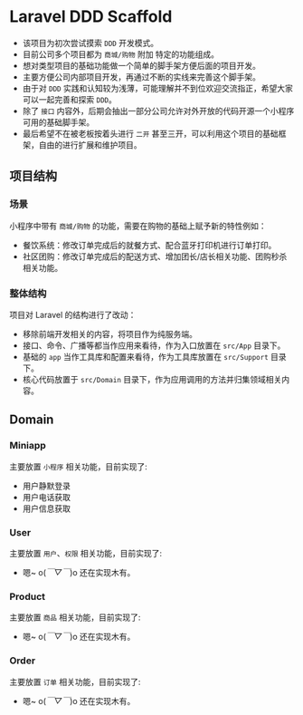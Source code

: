 # Laravel DDD Scaffold

* 该项目为初次尝试摸索 `DDD` 开发模式。
* 目前公司多个项目都为 `商城/购物` 附加 特定的功能组成。
* 想对类型项目的基础功能做一个简单的脚手架方便后面的项目开发。
* 主要方便公司内部项目开发，再通过不断的实线来完善这个脚手架。
* 由于对 `DDD` 实践和认知较为浅薄，可能理解并不到位欢迎交流指正，希望大家可以一起完善和探索 `DDD`。
* 除了 `接口` 内容外，后期会抽出一部分公司允许对外开放的代码开源一个小程序可用的基础脚手架。
* 最后希望不在被老板按着头进行 `二开` 甚至三开，可以利用这个项目的基础框架，自由的进行扩展和维护项目。

## 项目结构

### 场景

小程序中带有 `商城/购物` 的功能，需要在购物的基础上赋予新的特性例如：

* 餐饮系统：修改订单完成后的就餐方式、配合蓝牙打印机进行订单打印。
* 社区团购：修改订单完成后的配送方式、增加团长/店长相关功能、团购秒杀相关功能。

### 整体结构

项目对 Laravel 的结构进行了改动：

* 移除前端开发相关的内容，将项目作为纯服务端。
* 接口、命令、广播等都当作应用来看待，作为入口放置在 `src/App` 目录下。
* 基础的 `app` 当作工具库和配置来看待，作为工具库放置在 `src/Support` 目录下。
* 核心代码放置于 `src/Domain` 目录下，作为应用调用的方法并归集领域相关内容。

## Domain

### Miniapp

主要放置 `小程序` 相关功能，目前实现了:

* 用户静默登录
* 用户电话获取
* 用户信息获取

### User

主要放置 `用户`、`权限` 相关功能，目前实现了:

* 嗯~ o(*￣▽￣*)o 还在实现木有。

### Product

主要放置 `商品` 相关功能，目前实现了:

* 嗯~ o(*￣▽￣*)o 还在实现木有。

### Order

主要放置 `订单` 相关功能，目前实现了:

* 嗯~ o(*￣▽￣*)o 还在实现木有。
